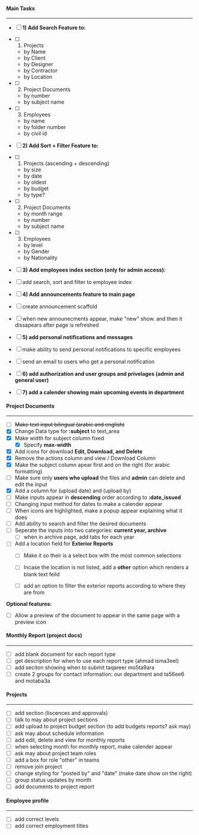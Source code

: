 
#### Main Tasks

- - - 

- [ ] **1) Add Search Feature to:**

- [ ]	1. Projects
	* by Name 
	* by Client
	* by Designer
	* by Contractor
	* by Location

- [ ]	2. Project Documents
	* by number
	* by subject name

- [ ]	3. Employees
	* by name
	* by folder number
	* by civil id
		
- [ ] **2) Add Sort + Filter Feature to:**

- [ ]	1. Projects (ascending + descending)
	* by size
	* by date 
	* by oldest
	* by budget 
	* by type?
		
- [ ]	2. Project Documents
	* by month range
	* by number
	* by subject name
		
- [ ]	3. Employees
	* by level
	* by Gender
	* by Nationality
		

- [ ] **3) Add employees index section (only for admin access):**
 
- [ ] add search, sort and filter to employee index

- [ ] **4) Add announcements feature to main page**

- [ ] create announcement scaffold
- [ ] when new announecments appear, make "new" show. and then it dissapears after page is refreshed

- [ ] **5) add personal notifications and messages**
- [ ] make ability to send personal notifications to specific employees
- [ ] send an email to users who get a personal notification

- [ ] **6) add authorization and user groups and privelages (admin and general user)**

- [ ] **7) add a calender showing main upcoming events in department**


#### Project Documents

- - -

- [ ] ~~Make text input bilingual (arabic and english)~~
- [x] Change Data type for **:subject** to  text_area
- [x] Make width for subject column fixed
	- [x] Specify **max-width**
- [x] Add icons for download **Edit, Download, and Delete**
- [x] Remove the actions column and view / Download Column
- [x] Make the subject column apear first and on the right (for arabic formatting)
- [ ] Make sure only **users who upload** the files and **admin** can delete and edit the input
- [x] Add a column for (upload date) and (upload by)
- [ ] Make inputs appear in **descending** order according to **:date_issued**
- [ ] Changing input method for dates to make a calender appear
- [ ] When icons are highlighted, make a popup appear explaining what it does
- [ ] Add ability to search and filter the desired documents
- [ ] Seperate the inputs into two categories: **current year, archive**
	- [ ] when in archive page, add tabs for each year
- [ ] Add a location field for **Exterior Reports** 
	- [ ] Make it so their is a select box with the most common selections
	- [ ] Incase the location is not listed, add a **other** option which renders a blank text feild 
	- [ ] add an option to filter the exterior reports according to where they are from


**Optional features:**

- [ ] Allow a preview of the document to appear in the same page with a preview icon


#### Monthly Report (project docs)

- - -

- [ ] add blank document for each report type
- [ ] get description for when to use each report type (ahmad isma3eel)
- [ ] add seciton showing when to submit taqareer mo5ta9ara
- [ ] create 2 groups for contact information: our department and ta56ee6 and motaba3a

#### Projects 

- - -

- [ ] add section (liscences and approvals)
- [ ] talk to may about project sections
- [ ] add upload to project budget section (to add budgets reports? ask may)
- [ ] ask may about schedule information
- [ ] add edit, delete and view for monthly reports
- [ ] when selecting month for monthly report, make calender appear
- [ ] ask may about project team roles
- [ ] add a box for role "other" in teams
- [ ] remove join project
- [ ] change styling for "posted by" and "date" (make date show on the right)
- [ ] group status updates by month 
- [ ] add documents to project report

#### Employee profile

- - -

- [ ] add correct levels
- [ ] add correct employment titles
